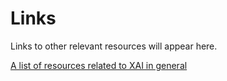 # Links
Links to other relevant resources will appear here.

[A list of resources related to XAI in general](https://github.com/pbiecek/xai_resources)


